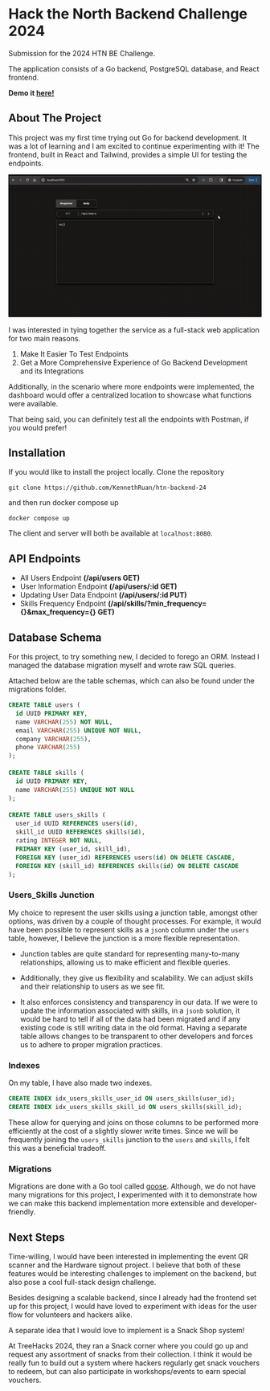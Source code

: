 # Hack the North Backend Challenge 2024

Submission for the 2024 HTN BE Challenge.

The application consists of a Go backend, PostgreSQL database, and React frontend.

**Demo it [here!](https://stark-peak-96491-195ee981cc50.herokuapp.com/)**

## About The Project

This project was my first time trying out Go for backend development. It was a lot of learning and I am excited to continue experimenting with it!
The frontend, built in React and Tailwind, provides a simple UI for testing the endpoints.

![](https://github.com/KennethRuan/htn-backend-24/blob/main/demo.gif)

I was interested in tying together the service as a full-stack web application for two main reasons.

1. Make It Easier To Test Endpoints
2. Get a More Comprehensive Experience of Go Backend Development and its Integrations

Additionally, in the scenario where more endpoints were implemented, the dashboard would offer a centralized location to showcase what functions were available.

That being said, you can definitely test all the endpoints with Postman, if you would prefer!

## Installation

If you would like to install the project locally.
Clone the repository

```
git clone https://github.com/KennethRuan/htn-backend-24
```

and then run docker compose up

```
docker compose up
```

The client and server will both be available at `localhost:8080`.

## API Endpoints

- All Users Endpoint **(/api/users GET)**
- User Information Endpoint **(/api/users/:id GET)**
- Updating User Data Endpoint **(/api/users/:id PUT)**
- Skills Frequency Endpoint **(/api/skills/?min_frequency={}&max_frequency={} GET)**

## Database Schema

For this project, to try something new, I decided to forego an ORM.
Instead I managed the database migration myself and wrote raw SQL queries.

Attached below are the table schemas, which can also be found under the migrations folder.

```SQL
CREATE TABLE users (
  id UUID PRIMARY KEY,
  name VARCHAR(255) NOT NULL,
  email VARCHAR(255) UNIQUE NOT NULL,
  company VARCHAR(255),
  phone VARCHAR(255)
);

CREATE TABLE skills (
  id UUID PRIMARY KEY,
  name VARCHAR(255) UNIQUE NOT NULL
);

CREATE TABLE users_skills (
  user_id UUID REFERENCES users(id),
  skill_id UUID REFERENCES skills(id),
  rating INTEGER NOT NULL,
  PRIMARY KEY (user_id, skill_id),
  FOREIGN KEY (user_id) REFERENCES users(id) ON DELETE CASCADE,
  FOREIGN KEY (skill_id) REFERENCES skills(id) ON DELETE CASCADE
);
```

### Users_Skills Junction

My choice to represent the user skills using a junction table, amongst other options, was driven by a couple of thought processes.
For example, it would have been possible to represent skills as a `jsonb` column under the `users` table, however, I believe the junction is a more flexible representation.

- Junction tables are quite standard for representing many-to-many relationships, allowing us to make efficient and flexible queries.

- Additionally, they give us flexibility and scalability. We can adjust skills and their relationship to users as we see fit.

- It also enforces consistency and transparency in our data. If we were to update the information associated with skills, in a `jsonb` solution, it would be hard to tell if all of the data had been migrated and if any existing code is still writing data in the old format. Having a separate table allows changes to be transparent to other developers and forces us to adhere to proper migration practices.

### Indexes

On my table, I have also made two indexes.

```SQL
CREATE INDEX idx_users_skills_user_id ON users_skills(user_id);
CREATE INDEX idx_users_skills_skill_id ON users_skills(skill_id);
```

These allow for querying and joins on those columns to be performed more efficiently at the cost of a slightly slower write times.
Since we will be frequently joining the `users_skills` junction to the `users` and `skills`, I felt this was a beneficial tradeoff.

### Migrations

Migrations are done with a Go tool called [goose](https://github.com/pressly/goose).
Although, we do not have many migrations for this project, I experimented with it to demonstrate how we can make this backend implementation more extensible and developer-friendly.

## Next Steps

Time-willing, I would have been interested in implementing the event QR scanner and the Hardware signout project.
I believe that both of these features would be interesting challenges to implement on the backend, but also pose a cool full-stack design challenge.

Besides designing a scalable backend, since I already had the frontend set up for this project, I would have loved to experiment with ideas for the user flow for volunteers and hackers alike.

A separate idea that I would love to implement is a Snack Shop system!

At TreeHacks 2024, they ran a Snack corner where you could go up and request any assortment of snacks from their collection.
I think it would be really fun to build out a system where hackers regularly get snack vouchers to redeem, but can also participate in workshops/events to earn special vouchers.
